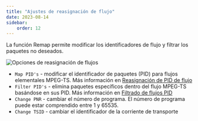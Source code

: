 ```yaml
---
title: "Ajustes de reasignación de flujo"
date: 2023-08-14
sidebar:
    order: 12
---
```


La función Remap permite modificar los identificadores de flujo y filtrar los paquetes no deseados.

![Opciones de reasignación de flujos](https://cdn.cesbo.com/help/astra/admin-guide/stream/remap.png)

- `Map PID's` - modificar el identificador de paquetes (PID) para flujos elementales MPEG-TS. Más información en [Reasignación de PID de flujo](/es/astra/processing/remap)
- `Filter PID's` - elimina paquetes específicos dentro del flujo MPEG-TS basándose en sus PID. Más información en [Filtrado de flujos PID](/es/astra/processing/filter)
- `Change PNR` - cambiar el número de programa. El número de programa puede estar comprendido entre 1 y 65535.
- `Change TSID` - cambiar el identificador de la corriente de transporte
